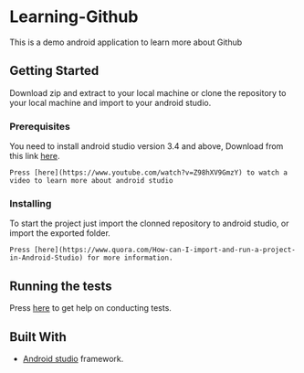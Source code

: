# Learning-Github
This is a demo android application to learn more about Github

## Getting Started

Download zip and extract to your local machine or clone the repository to your local machine and import to your android studio.

### Prerequisites

You need to install android studio version 3.4 and above, Download from this link [here](https://developer.android.com/studio).

```
Press [here](https://www.youtube.com/watch?v=Z98hXV9GmzY) to watch a video to learn more about android studio
```

### Installing

To start the project just import the clonned repository to android studio, or import the exported folder.

```
Press [here](https://www.quora.com/How-can-I-import-and-run-a-project-in-Android-Studio) for more information.
```

## Running the tests

Press [here](https://developer.android.com/training/testing/ui-testing) to get help on conducting tests.

## Built With

* [Android studio](https://developer.android.com/studio) framework.

